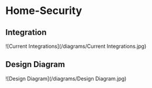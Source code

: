 # Home-Security

## Integration
![Current Integrations](/diagrams/Current Integrations.jpg)

## Design Diagram
![Design Diagram](/diagrams/Design Diagram.jpg)
